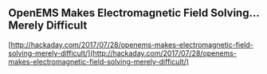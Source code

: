 ## OpenEMS Makes Electromagnetic Field Solving… Merely Difficult
  
  [http://hackaday.com/2017/07/28/openems-makes-electromagnetic-field-solving-merely-difficult/](http://hackaday.com/2017/07/28/openems-makes-electromagnetic-field-solving-merely-difficult/)